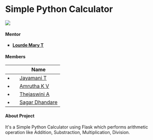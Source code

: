 # Simple Python Calculator

<img src="https://www.codeitbro.com/wp-content/uploads/2020/04/build-simple-python-calculator.jpg">

#### Mentor
<ul type="square">
  <li><b><a href="https://www.linkedin.com/in/lourde-mary-t-470092183/">Lourde Mary T</a></b><br></li>
</ul>

#### Members

||Name|
|-|-|
|<li>|<a href="https://www.linkedin.com/in/jayamani-t-2481271a1/">Jayamani T</a>|
|<li>|<a href="https://www.linkedin.com/in/amrutha-k-v-66023b206/">Amrutha K V</a>|
|<li>|<a href="https://www.linkedin.com/in/thejaswini-a-251704206/">Thejaswini A</a>|
|<li>|<a href="https://www.linkedin.com/in/sagar-dhandare-a401271a3/">Sagar Dhandare</a>|


#### About Project 
It's a Simple Python Calculator using Flask which performs arithmetic operation like Addition, Substraction, Multiplication, Division.
